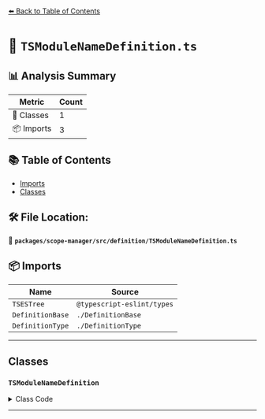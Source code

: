 [⬅️ Back to Table of Contents](../../../../index.md)

# 📄 `TSModuleNameDefinition.ts`

## 📊 Analysis Summary

| Metric | Count |
|--------|-------|
| 🧱 Classes | 1 |
| 📦 Imports | 3 |

## 📚 Table of Contents

- [Imports](#imports)
- [Classes](#classes)

## 🛠️ File Location:
📂 **`packages/scope-manager/src/definition/TSModuleNameDefinition.ts`**

## 📦 Imports

| Name | Source |
|------|--------|
| `TSESTree` | `@typescript-eslint/types` |
| `DefinitionBase` | `./DefinitionBase` |
| `DefinitionType` | `./DefinitionType` |


---

## Classes

### `TSModuleNameDefinition`

<details><summary>Class Code</summary>

```ts
export class TSModuleNameDefinition extends DefinitionBase<
  DefinitionType.TSModuleName,
  TSESTree.TSModuleDeclaration,
  null,
  TSESTree.Identifier
> {
  public readonly isTypeDefinition = true;
  public readonly isVariableDefinition = true;

  constructor(name: TSESTree.Identifier, node: TSModuleNameDefinition['node']) {
    super(DefinitionType.TSModuleName, name, node, null);
  }
}
```
</details>


---